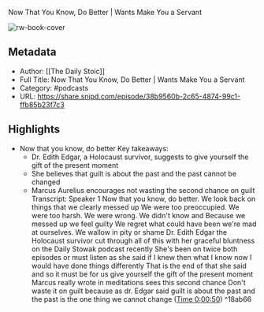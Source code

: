 Now That You Know, Do Better | Wants Make You a Servant

![rw-book-cover](https://wsrv.nl/?url=https%3A%2F%2Fcontent.production.cdn.art19.com%2Fimages%2Fc3%2Fdb%2Fe6%2F97%2Fc3dbe697-b1e8-47d9-956b-ea6bdb23e7ae%2F02827e0de653343986157aadae312d4212e24305e4f22a741c21891128267579d65417ded9193aff0bfb00567efde9d2fa39c42eaeec29e8ebf8f6b17a1bfb04.jpeg&w=100&h=100)

## Metadata
- Author: [[The Daily Stoic]]
- Full Title: Now That You Know, Do Better | Wants Make You a Servant
- Category: #podcasts
- URL: https://share.snipd.com/episode/38b9560b-2c65-4874-99c1-ffb85b23f7c3

## Highlights
- Now that you know, do better
  Key takeaways:
  - Dr. Edith Edgar, a Holocaust survivor, suggests to give yourself the gift of the present moment
  - She believes that guilt is about the past and the past cannot be changed
  - Marcus Aurelius encourages not wasting the second chance on guilt
  Transcript:
  Speaker 1
  Now that you know, do better. We look back on things that we clearly messed up We were too preoccupied. We were too harsh. We were wrong. We didn't know and Because we messed up we feel guilty We regret what could have been we're mad at ourselves. We wallow in pity or shame Dr. Edith Edgar the Holocaust survivor cut through all of this with her graceful bluntness on the Daily Stowak podcast recently She's been on twice both episodes or must listen as she said if I knew then what I know now I would have done things differently That is the end of that she said and so it must be for us give yourself the gift of the present moment Marcus really wrote in meditations sees this second chance Don't waste it on guilt because as dr. Edgar said guilt is about the past and the past is the one thing we cannot change ([Time 0:00:50](https://share.snipd.com/snip/63f40585-1522-4ad8-931d-9d2da3e4fb29)) ^18ab66

